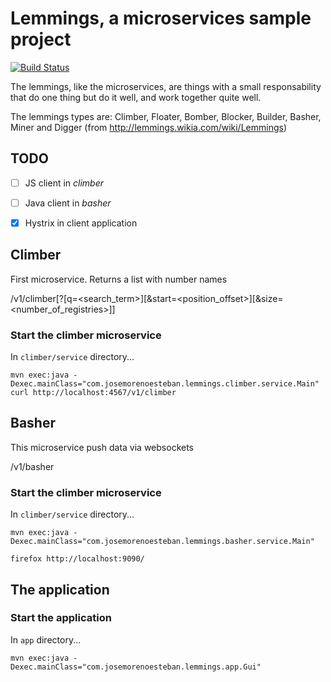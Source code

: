 Lemmings, a microservices sample project 
========================================

[![Build Status](https://travis-ci.org/jomoespe/lemmings.svg?branch=master)](https://travis-ci.org/jomoespe/lemmings)

The lemmings, like the microservices, are things with a small responsability that do one thing but do it well, and work together quite well.

The lemmings types are: Climber, Floater, Bomber, Blocker, Builder, Basher, Miner and Digger (from http://lemmings.wikia.com/wiki/Lemmings)


TODO
----

- [ ] JS client in *climber*
- [ ] Java client in *basher*
- [X] Hystrix in client application


Climber
-------

First microservice. Returns a list with number names

  /v1/climber[?[q=<search_term>][&start=<position_offset>][&size=<number_of_registries>]]


### Start the climber microservice 

In `climber/service` directory...

    mvn exec:java -Dexec.mainClass="com.josemorenoesteban.lemmings.climber.service.Main"
    curl http://localhost:4567/v1/climber


Basher
-------

This microservice push data via websockets

  /v1/basher

### Start the climber microservice 

In `climber/service` directory...

    mvn exec:java -Dexec.mainClass="com.josemorenoesteban.lemmings.basher.service.Main"

    firefox http://localhost:9090/



The application
---------------

### Start the application

In `app` directory...

    mvn exec:java -Dexec.mainClass="com.josemorenoesteban.lemmings.app.Gui"
